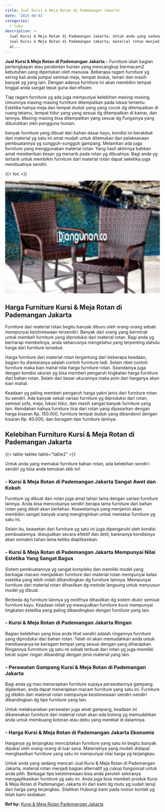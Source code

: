 ```yaml
---
title: Jual Kursi & Meja Rotan di Pademangan Jakarta
date: '2025-04-01'
categories:
  - toko
description: >-
  Jual Kursi & Meja Rotan di Pademangan Jakarta. Untuk anda yang sedang mencari
  Jual Kursi & Meja Rotan di Pademangan Jakarta, material rotan menjadi bagian
  al...
---
```


**Jual Kursi & Meja Rotan di Pademangan Jakarta** – Furniture ialah bagian perlengkapan atau perabotan hunian yang mencangkup bermacam2 kebutuhan yang diperlukan oleh manusia. Beberapa ragam furniture yg sering kali anda jumpai semisal meja, tempat duduk, lemari dan masih banyak yg yang lain. Dengan adanya furniture ini akan membikin tempat tinggal anda sangat tepat guna dan efisien.

Tiap ragam furniture yg ada juga mempunyai kelebihan masing-masing. Umumnya masing-masing furniture ditempatkan pada lokasi tertentu. Estetika halnya meja dan tempat duduk yang yang cocok dg ditempatkan di ruang tetamu, tempat tidur yang yang sesuai dg ditempatkan di kamar, dan lainnya. Masing-masing bisa ditempatkan yang sesuai dg Fungsinya yang dibutuhkan oleh pengguna hunian.

banyak furniture yang dibuat dari bahan dasar kayu, kondisi ini berakibat dari material yg satu ini amat mudah untuk ditemukan dan pelaksanaan pembuatannya yg sungguh-sungguh gampang. Melainkan ada juga furniture yang menggunakan material rotan. Yang hasil akhirnya bahkan amat memberikan kesan yg menarik pada rotan yg dibuatnya. Bagi anda yg tertarik untuk membikin furniture dari material rotan dapat seketika juga membuatnya sendiri.

{{< toc >}}

![Jual Kursi & Meja Rotan di Pademangan Jakarta](/images/kursi-meja-rotan-murah43.png)

## Harga Furniture Kursi & Meja Rotan di Pademangan Jakarta

Furniture dari material rotan begitu banyak diburu oleh orang-orang sebab mempunyai keistimewaan tersendiri. Banyak dari orang yang berminat untuk membeli furniture yang diproduksi dari material rotan. Bagi anda yg berharap membelinya, anda seharusnya mengetahui yang terpenting dahulu harga dari furniture tersebut.

Harga furniture dari material rotan tergantung dari beberapa keadaan, bagian itu diantaranya adalah contoh furniture tadi. Selain ribet contoh furniture maka kian mahal nilai harga furniture rotan. Seandainya juga dengan kondisi ukuran yg bisa memberi pengaruh tingkatan harga furniture dari bahan rotan. Selain dari besar ukurannya maka poin dari harganya akan kian mahal.

Keadaan yg paling memberi pengaruh harga yakni jenis dari furniture rotan itu sendiri. Ada banyak sekali variasi furniture yg diproduksi dari rotan, semisal sofa, meja, lokasi tidur, dan masih sangat banyak furniture yang lain. Keindahan halnya furniture tirai dari rotan yang dipasarkan dengan harga kisaran Rp. 150.000, furniture tempat duduk yang dibanderol dengan kisaran Rp. 60.000, dan beragam tipe furniture lainnya.

## Kelebihan Furniture Kursi & Meja Rotan di Pademangan Jakarta

{{< table-tables table="table2" >}}

Untuk anda yang memakai furniture bahan rotan, ada kelebihan sendiri-sendiri yg bisa anda temukan sbb ini!

### \- Kursi & Meja Rotan di Pademangan Jakarta Sangat Awet dan Kokoh

Furniture yg dibuat dari rotan juga amat tahan lama dengan variasi furniture lainnya. Anda bisa mencobanya sendiri berapa lama furniture dari bahan rotan yang dibeli akan bertahan. Keawetannya yang menjamin akan membikin sangat banyak orang menginginkan untuk memakai furniture yg satu ini.

Selain itu, keawetan dari furniture yg satu ini juga dipengaruhi oleh kondisi pembuatannya. diwujudkan secara efektif dan detil, karenanya kondisinya akan semakin tahan lama ketika diaplikasikan.

### \- Kursi & Meja Rotan di Pademangan Jakarta Mempunyai Nilai Estetika Yang Sangat Bagus

Sistem pembuatannya yg sangat kompleks dan memiliki model yang berbagai macam menjadikan furniture dari material rotan mempunyai kelas estetika yang lebih indah dibandingkan dg furniture lainnya. Mempunyai furniture dari material rotan dihasilkan dg metode langsung untuk menyusun model yg dibuat.

Berbeda dg furniture lainnya yg motifnya dihasilkan dg sistem diukir semisal furniture kayu. Keadaan inilah yg mewujudkan furniture kursi mempunyai tingkatan estetika yang paling dibandingkan dengan furniture yang lain.

### \- Kursi & Meja Rotan di Pademangan Jakarta Ringan

Bagian kelebihan yang bisa anda lihat sendiri adalah ringannya furniture yang diproduksi dari bahan rotan. Telah ini akan memudahkan anda untuk membawanya ke beragam tempat yang sesuai dengan yang diharapkan. Ringannya funrniture yg satu ini sebab terbuat dari rotan yg juga memiliki berat super ringan dibandingi dengan jenis material yang lain.

### \- Perawatan Gampang Kursi & Meja Rotan di Pademangan Jakarta

Bagi anda yg mau menerapkan furniture supaya perawatannya gampang dijalankan, anda dapat menerapkan macam furniture yang satu ini. Furniture yg dibikin dari material rotan mempunyai keistimewaan sendiri-sendiri dibandingkan dg tipe furniture yang lain.

Untuk melaksanakan perawatan juga amat gampang, keadaan ini dikarenakan furniture dari material rotan akan ada bolong yg memudahkan anda untuk membuang kotoran atau debu yang merekat di dalamnya.

### \- Harga Kursi & Meja Rotan di Pademangan Jakarta Ekonomis

Harganya yg terjangkau menciptakan furniture yang satu ini begitu banyak dipakai oleh orang-orang di luar sana. Materialnya yang mudah didapat menghasilkan furniture yang satu ini mempunyai nilai harga yg terjangkau.

Untuk anda yang sedang mencari Jual Kursi & Meja Rotan di Pademangan Jakarta, material rotan menjadi bagian alternatif yg cukup fungsional untuk anda pilih. Berbagai tipe keistimewaan bisa anda peroleh sekiranya mengaplikasikan furniture yg satu ini. Anda juga bisa membeli produk Kursi & Meja Rotan di Pademangan Jakarta ini dari kami dg mutu yg sudah teruji dan harga yang terjangkau. Silahkan Hubungi kami pada nomor kontak yg telah kami sediakan.

**Ref by:** [Kursi & Meja Rotan Pademangan Jakarta](https://id.wikipedia.org/wiki/Kursi)
